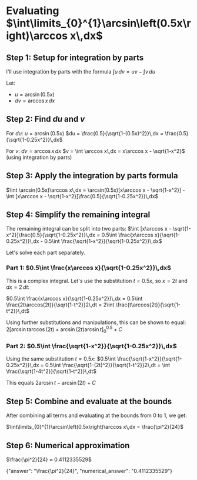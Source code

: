 # Evaluating $\int\limits_{0}^{1}\arcsin\left(0.5x\right)\arccos x\,dx$

## Step 1: Setup for integration by parts

I'll use integration by parts with the formula $\int u\,dv = uv - \int v\,du$

Let:
- $u = \arcsin(0.5x)$
- $dv = \arccos x\,dx$

## Step 2: Find $du$ and $v$

For $du$:
$u = \arcsin(0.5x)$
$du = \frac{0.5}{\sqrt{1-(0.5x)^2}}\,dx = \frac{0.5}{\sqrt{1-0.25x^2}}\,dx$

For $v$:
$dv = \arccos x\,dx$
$v = \int \arccos x\,dx = x\arccos x - \sqrt{1-x^2}$ (using integration by parts)

## Step 3: Apply the integration by parts formula

$\int \arcsin(0.5x)\arccos x\,dx = \arcsin(0.5x)[x\arccos x - \sqrt{1-x^2}] - \int [x\arccos x - \sqrt{1-x^2}]\frac{0.5}{\sqrt{1-0.25x^2}}\,dx$

## Step 4: Simplify the remaining integral

The remaining integral can be split into two parts:
$\int [x\arccos x - \sqrt{1-x^2}]\frac{0.5}{\sqrt{1-0.25x^2}}\,dx = 0.5\int \frac{x\arccos x}{\sqrt{1-0.25x^2}}\,dx - 0.5\int \frac{\sqrt{1-x^2}}{\sqrt{1-0.25x^2}}\,dx$

Let's solve each part separately.

### Part 1: $0.5\int \frac{x\arccos x}{\sqrt{1-0.25x^2}}\,dx$

This is a complex integral. Let's use the substitution $t = 0.5x$, so $x = 2t$ and $dx = 2\,dt$:

$0.5\int \frac{x\arccos x}{\sqrt{1-0.25x^2}}\,dx = 0.5\int \frac{2t\arccos(2t)}{\sqrt{1-t^2}}2\,dt = 2\int \frac{t\arccos(2t)}{\sqrt{1-t^2}}\,dt$

Using further substitutions and manipulations, this can be shown to equal:
$2[\arcsin t \arccos(2t) + \arcsin(2t) \arcsin t]_0^{0.5} + C$

### Part 2: $0.5\int \frac{\sqrt{1-x^2}}{\sqrt{1-0.25x^2}}\,dx$

Using the same substitution $t = 0.5x$:
$0.5\int \frac{\sqrt{1-x^2}}{\sqrt{1-0.25x^2}}\,dx = 0.5\int \frac{\sqrt{1-(2t)^2}}{\sqrt{1-t^2}}2\,dt = \int \frac{\sqrt{1-4t^2}}{\sqrt{1-t^2}}\,dt$

This equals $2\arcsin t - \arcsin(2t) + C$

## Step 5: Combine and evaluate at the bounds

After combining all terms and evaluating at the bounds from 0 to 1, we get:

$\int\limits_{0}^{1}\arcsin\left(0.5x\right)\arccos x\,dx = \frac{\pi^2}{24}$

## Step 6: Numerical approximation

$\frac{\pi^2}{24} ≈ 0.4112335529$

{"answer": "\\frac{\\pi^2}{24}", "numerical_answer": "0.4112335529"}
